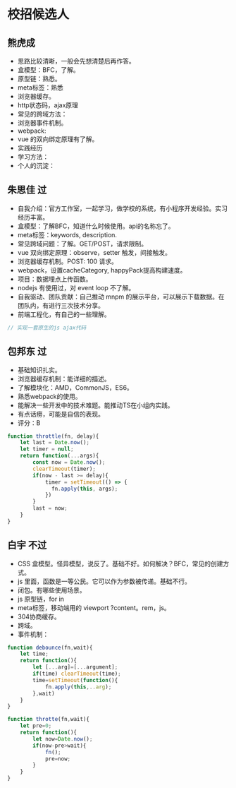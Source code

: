 # 校招候选人

## 熊虎成
* 思路比较清晰，一般会先想清楚后再作答。
* 盒模型：BFC，了解。
* 原型链：熟悉。
* meta标签：熟悉
* 浏览器缓存。
* http状态码，ajax原理
* 常见的跨域方法：
* 浏览器事件机制。
* webpack:
* vue 的双向绑定原理有了解。
* 实践经历
* 学习方法：
* 个人的沉淀：

## 朱思佳 过
* 自我介绍：官方工作室，一起学习，做学校的系统，有小程序开发经验。实习经历丰富。
* 盒模型：了解BFC，知道什么时候使用。api的名称忘了。
* meta标签：keywords, description.
* 常见跨域问题：了解。GET/POST，请求限制。
* vue 双向绑定原理：observe，setter 触发，间接触发。
* 浏览器缓存机制。POST: 100 请求。
* webpack，设置cacheCategory, happyPack提高构建速度。
* 项目：数据埋点上传函数。
* nodejs 有使用过，对 event loop 不了解。
* 自我驱动、团队贡献：自己推动 mnpm 的展示平台，可以展示下载数据。在团队内，有进行三次技术分享。
* 前端工程化，有自己的一些理解。
```js
// 实现一套原生的js ajax代码
```

## 包邦东 过
* 基础知识扎实。
* 浏览器缓存机制：能详细的描述。
* 了解模块化：AMD，CommonJS，ES6。
* 熟悉webpack的使用。
* 能解决一些开发中的技术难题。能推动TS在小组内实践。
* 有点话痨，可能是自信的表现。
* 评分：B
```js
function throttle(fn, delay){
    let last = Date.now();
    let timer = null;
    return function(...args){
        const now = Date.now();
        clearTimeout(timer);
        if(now - last >= delay){
            timer = setTimeout(() => {
              fn.apply(this, args);  
            })
        }
        last = now;
    }
}
```

## 白宇 不过
* CSS 盒模型。怪异模型，说反了。基础不好。如何解决？BFC，常见的创建方式。
* js 里面，函数是一等公民。它可以作为参数被传递。基础不行。
* 闭包。有哪些使用场景。
* js 原型链，for in 
* meta标签，移动端用的 viewport ?content。rem，js。
* 304协商缓存。
* 跨域。
* 事件机制：
```js
function debounce(fn,wait){
    let time;
    return function(){
        let [...arg]=[...argument];
        if(time) clearTimeout(time);
        time=setTimeout(function(){
            fn.apply(this,..arg);
        },wait)
    }
}

function throtte(fn,wait){
    let pre=0;
    return function(){
        let now=Date.now();
        if(now-pre>wait){
            fn();
            pre=now;
        }
    }
}
```
